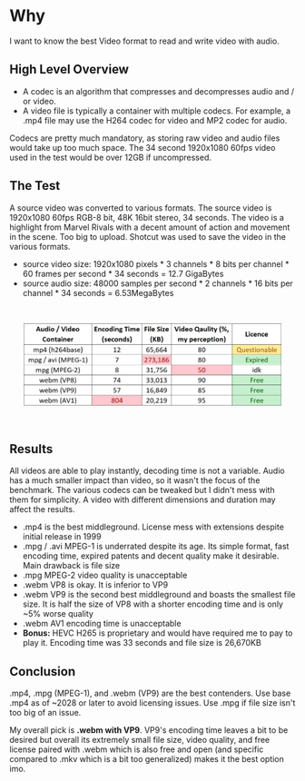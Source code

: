 # Why

I want to know the best Video format to read and write video with audio.

## High Level Overview

* A codec is an algorithm that compresses and decompresses audio and / or video.
* A video file is typically a container with multiple codecs. For example, a .mp4 file may use the H264 codec for video and MP2 codec for audio.

Codecs are pretty much mandatory, as storing raw video and audio files would take up too much space. The 34 second 1920x1080 60fps video used in the test would be over 12GB if uncompressed.

## The Test

A source video was converted to various formats. The source video is 1920x1080 60fps RGB-8 bit, 48K 16bit stereo, 34 seconds.
The video is a highlight from Marvel Rivals with a decent amount of action and movement in the scene. Too big to upload.
Shotcut was used to save the video in the various formats.
* source video size: 1920x1080 pixels * 3 channels * 8 bits per channel * 60 frames per second * 34 seconds = 12.7 GigaBytes
* source audio size: 48000 samples per second * 2 channels * 16 bits per channel * 34 seconds = 6.53MegaBytes

<br>

<p align="center" width="100%">
<img src="/codecs compared.png?raw=true" width="90%" height="90%">
</p>

<br>

## Results

All videos are able to play instantly, decoding time is not a variable. Audio has a much smaller impact than video, so it wasn't the focus of the benchmark. The various codecs can be tweaked but I didn't mess with them for simplicity. A video with different dimensions and duration may affect the results.

* .mp4 is the best middleground. License mess with extensions despite initial release in 1999
* .mpg / .avi MPEG-1 is underrated despite its age. Its simple format, fast encoding time, expired patents and decent quality make it desirable. Main drawback is file size
* .mpg MPEG-2 video quality is unacceptable
* .webm VP8 is okay. It is inferior to VP9
* .webm VP9 is the second best middleground and boasts the smallest file size. It is half the size of VP8 with a shorter encoding time and is only ~5% worse quality
* .webm AV1 encoding time is unacceptable
* <b>Bonus:</b> HEVC H265 is proprietary and would have required me to pay to play it. Encoding time was 33 seconds and file size is 26,670KB

## Conclusion

.mp4, .mpg (MPEG-1), and .webm (VP9) are the best contenders. Use base .mp4 as of ~2028 or later to avoid licensing issues. Use .mpg if file size isn't too big of an issue. 

My overall pick is <b>.webm with VP9</b>. VP9's encoding time leaves a bit to be desired but overall its extremely small file size, video quality, and free license paired with .webm which is also free and open (and specific compared to .mkv which is a bit too generalized) makes it the best option imo.
